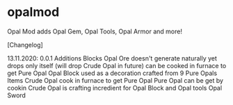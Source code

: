# opalmod
Opal Mod adds Opal Gem, Opal Tools, Opal Armor and more!

[Changelog]

13.11.2020: 0.0.1 
Additions
  Blocks
    Opal Ore
      doesn't generate naturally yet
      drops only itself (will drop Crude Opal in future)
      can be cooked in furnace to get Pure Opal
    Opal Block
      used as a decoration
      crafted from 9 Pure Opals
  Items
    Crude Opal
      cook in furnace to get Pure Opal
    Pure Opal
      can be get by cookin Crude Opal
      is crafting incredient for Opal Block and Opal tools
    Opal Sword
